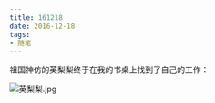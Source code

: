 ```yaml
---
title: 161218
date: 2016-12-18
tags:
- 随笔
---
```


祖国神仿的英梨梨终于在我的书桌上找到了自己的工作：

![英梨梨.jpg](https://images.hakurei.red/qLInJ2OEl1cspUT.jpg)
